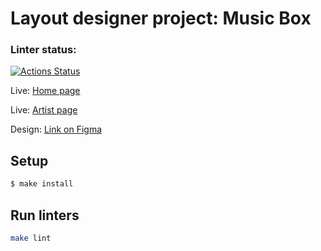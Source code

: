 # Layout designer project: Music Box

### Linter status:
[![Actions Status](https://github.com/a-gunderin/layout-designer-project-lvl2/workflows/htmlcss/badge.svg)](https://github.com/a-gunderin/layout-designer-project-lvl2/actions)

Live: [Home page](http://charming-women.surge.sh)

Live: [Artist page](http://charming-women.surge.sh/artist.html)

Design: [Link on Figma](https://www.figma.com/file/b6AjhwQsQeSeoIteenOTIp/Hexlet-LayoutDesigner-Project.-Music-Box)

## Setup

```sh
$ make install
```

## Run linters

```sh
make lint
```